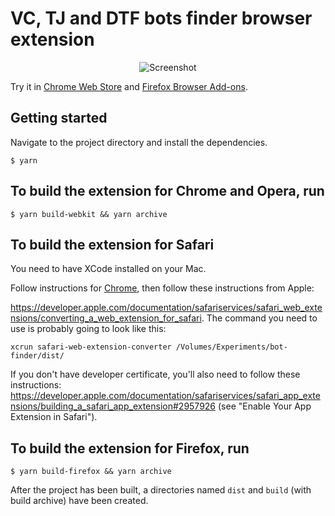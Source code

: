 # VC, TJ and DTF bots finder browser extension

<p align="center">
  <img src="https://raw.githubusercontent.com/backmeupplz/bot-finder/main/img/screenshot.png" alt="Screenshot" />
</p>

Try it in [Chrome Web Store](https://chrome.google.com/webstore/detail/vc-%D1%8D%D1%82%D0%BE-%D0%B1%D0%BE%D1%82/fbjbccjcmmnegakmjkklplmijeilnbhd) and [Firefox Browser Add-ons](https://addons.mozilla.org/en-US/firefox/addon/bot-finder/).

## Getting started

Navigate to the project directory and install the dependencies.

```
$ yarn
```

## To build the extension for Chrome and Opera, run

```
$ yarn build-webkit && yarn archive
```

## To build the extension for Safari

You need to have XCode installed on your Mac.

Follow instructions for [Chrome](https://github.com/backmeupplz/bot-finder/#to-build-the-extension-for-chrome-and-opera-run), then follow these instructions from Apple:

https://developer.apple.com/documentation/safariservices/safari_web_extensions/converting_a_web_extension_for_safari. The command you need to use is probably going to look like this:

```
xcrun safari-web-extension-converter /Volumes/Experiments/bot-finder/dist/
```

If you don't have developer certificate, you'll also need to follow these instructions:
https://developer.apple.com/documentation/safariservices/safari_app_extensions/building_a_safari_app_extension#2957926 (see "Enable Your App Extension in Safari").

## To build the extension for Firefox, run

```
$ yarn build-firefox && yarn archive
```

After the project has been built, a directories named `dist` and `build` (with build archive) have been created.
